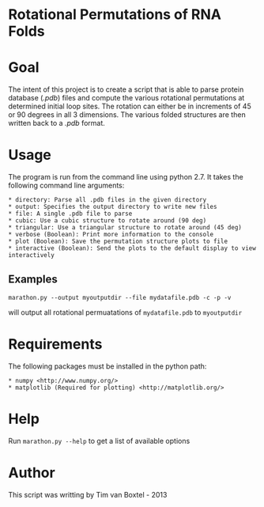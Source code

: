 Rotational Permutations of RNA Folds
=====================================


# Goal

The intent of this project is to create a script that is able to parse protein database (*.pdb*) files
and compute the various rotational permutations at determined initial loop sites.  The rotation
can either be in increments of 45 or 90 degrees in all 3 dimensions.  The various folded structures
are then written back to a *.pdb* format.

# Usage

The program is run from the command line using python 2.7.  It takes the following command line arguments:

	* directory: Parse all .pdb files in the given directory
	* output: Specifies the output directory to write new files
	* file: A single .pdb file to parse
	* cubic: Use a cubic structure to rotate around (90 deg)
	* triangular: Use a triangular structure to rotate around (45 deg)
	* verbose (Boolean): Print more information to the console
	* plot (Boolean): Save the permutation structure plots to file
	* interactive (Boolean): Send the plots to the default display to view interactively
	

## Examples

`marathon.py --output myoutputdir --file mydatafile.pdb -c -p -v`
	
will output all rotational permuatations of `mydatafile.pdb` to `myoutputdir`

# Requirements

The following packages must be installed in the python path:

	* numpy <http://www.numpy.org/>
	* matplotlib (Required for plotting) <http://matplotlib.org/>

# Help

Run `marathon.py --help` to get a list of available options

# Author

This script was writting by Tim van Boxtel - 2013

